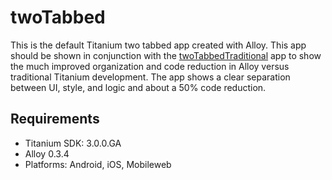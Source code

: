 twoTabbed
=========

This is the default Titanium two tabbed app created with Alloy. This app should be shown in conjunction with the [twoTabbedTraditional](https://github.com/tonylukasavage/alloy_demos/tree/master/projects/twoTabbedTraditional) app to show the much improved organization and code reduction in Alloy versus traditional Titanium development. The app shows a clear separation between UI, style, and logic and about a 50% code reduction. 

Requirements
------------

* Titanium SDK: 3.0.0.GA
* Alloy 0.3.4
* Platforms: Android, iOS, Mobileweb
